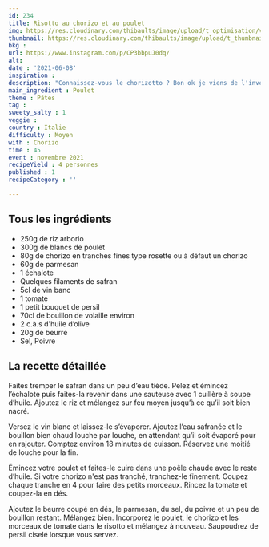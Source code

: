 ```yaml
---
id: 234
title: Risotto au chorizo et au poulet 
img: https://res.cloudinary.com/thibaults/image/upload/t_optimisation/v1623265246/Recipes/20210608_risotto_chorizo_poulet.jpg
thumbnail: https://res.cloudinary.com/thibaults/image/upload/t_thumbnail_josie/v1623265246/Recipes/20210608_risotto_chorizo_poulet.jpg
bkg : 
url: https://www.instagram.com/p/CP3bbpuJ0dq/
alt: 
date : '2021-06-08'
inspiration : 
description: "Connaissez-vous le chorizotto ? Bon ok je viens de l'inventer mais franchement ce risotto au chorizo et au poulet est délicieux !"
main_ingredient : Poulet
theme : Pâtes
tag : 
sweety_salty : 1
veggie : 
country : Italie
difficulty : Moyen
with : Chorizo
time : 45
event : novembre 2021
recipeYield : 4 personnes
published : 1
recipeCategory : ''

---
```


## Tous les ingrédients
 - 250g de riz arborio
 - 300g de blancs de poulet
 - 80g de chorizo en tranches fines type rosette ou à défaut un chorizo
 - 60g de parmesan
 - 1 échalote
 - Quelques filaments de safran
 - 5cl de vin banc
 - 1 tomate
 - 1 petit bouquet de persil
 - 70cl de bouillon de volaille environ
 - 2 c.à.s d'huile d’olive
 - 20g de beurre
 - Sel, Poivre

## La recette détaillée
Faites tremper le safran dans un peu d’eau tiède. Pelez et émincez l’échalote puis faites-la revenir dans une sauteuse avec 1 cuillère à soupe d’huile. Ajoutez le riz et mélangez sur feu moyen jusqu’à ce qu’il soit bien nacré.

Versez le vin blanc et laissez-le s’évaporer. Ajoutez l’eau safranée et le bouillon bien chaud louche par louche, en attendant qu’il soit évaporé pour en rajouter. Comptez environ 18 minutes de cuisson. Réservez une moitié de louche pour la fin.

Émincez votre poulet et faites-le cuire dans une poêle chaude avec le reste d’huile. Si votre chorizo n'est pas tranché, tranchez-le finement. Coupez chaque tranche en 4 pour faire des petits morceaux. Rincez la tomate et coupez-la en dés.

Ajoutez le beurre coupé en dés, le parmesan, du sel, du poivre et un peu de bouillon restant. Mélangez bien. Incorporez le poulet, le chorizo et les morceaux de tomate dans le risotto et mélangez à nouveau. Saupoudrez de persil ciselé lorsque vous servez.